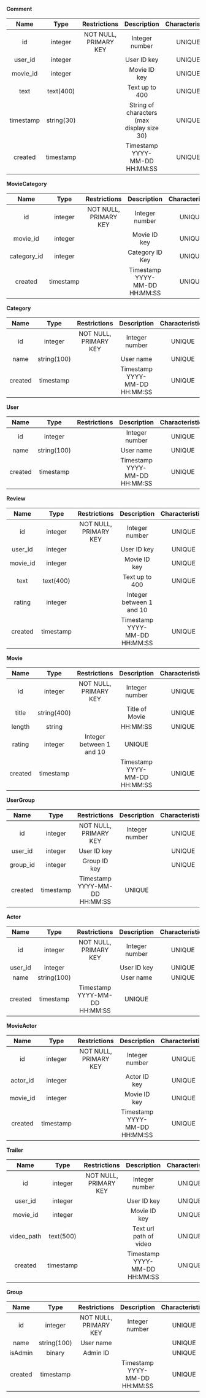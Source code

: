 
**Comment**

|**Name** | **Type**|**Restrictions**|**Description**|**Characteristics** | **Links**|
|:------: |:-------:|:--------------:|:-------------:|:-----------------: |:--------:|
|id|integer|NOT NULL, PRIMARY KEY|Integer number|UNIQUE||
|user_id|integer||User ID key|UNIQUE||
|movie_id|integer||Movie ID key|UNIQUE||
|text|text(400)||Text up to 400|UNIQUE||
|timestamp|string(30)||String of characters (max display size 30)|UNIQUE||
|created|timestamp||Timestamp YYYY-MM-DD HH:MM:SS|UNIQUE|||

**MovieCategory**

|**Name** | **Type**|**Restrictions**|**Description**|**Characteristics** | **Links**|
|:------: |:-------:|:--------------:|:-------------:|:-----------------: |:--------:|
|id|integer|NOT NULL, PRIMARY KEY|Integer number|UNIQUE||
|movie_id|integer||Movie ID key|UNIQUE||
|category_id|integer||Category ID Key|UNIQUE||
|created|timestamp||Timestamp YYYY-MM-DD HH:MM:SS|UNIQUE||

**Category**

|**Name** | **Type**|**Restrictions**|**Description**|**Characteristics** | **Links**|
|:------: |:-------:|:--------------:|:-------------:|:-----------------: |:--------:|
|id|integer|NOT NULL, PRIMARY KEY|Integer number|UNIQUE||
|name|string(100)||User name|UNIQUE||
|created|timestamp||Timestamp YYYY-MM-DD HH:MM:SS|UNIQUE||

**User**

|**Name** | **Type**|**Restrictions**|**Description**|**Characteristics** | **Links**|
|:------: |:-------:|:--------------:|:-------------:|:-----------------: |:--------:|
|id|integer||Integer number|UNIQUE||
|name|string(100)||User name|UNIQUE||
|created|timestamp||Timestamp YYYY-MM-DD HH:MM:SS|UNIQUE||

**Review**

|**Name** | **Type**|**Restrictions**|**Description**|**Characteristics** | **Links**|
|:------: |:-------:|:--------------:|:-------------:|:-----------------: |:--------:|
|id|integer|NOT NULL, PRIMARY KEY|Integer number|UNIQUE||
|user_id|integer||User ID key|UNIQUE||
|movie_id|integer||Movie ID key|UNIQUE||
|text|text(400)||Text up to 400|UNIQUE||
|rating|integer||Integer between 1 and 10||UNIQUE||
|created|timestamp||Timestamp YYYY-MM-DD HH:MM:SS|UNIQUE||

**Movie**

|**Name** | **Type**|**Restrictions**|**Description**|**Characteristics** | **Links**|
|:------: |:-------:|:--------------:|:-------------:|:-----------------: |:--------:|
|id|integer|NOT NULL, PRIMARY KEY|Integer number|UNIQUE||
|title|string(400)||Title of Movie|UNIQUE||
|length|string||HH:MM:SS|UNIQUE||
|rating|integer|Integer between 1 and 10|UNIQUE||
|created|timestamp||Timestamp YYYY-MM-DD HH:MM:SS|UNIQUE||

**UserGroup**

|**Name** | **Type**|**Restrictions**|**Description**|**Characteristics** | **Links**|
|:------: |:-------:|:--------------:|:-------------:|:-----------------: |:--------:|
|id|integer|NOT NULL, PRIMARY KEY|Integer number|UNIQUE||
|user_id|integer|User ID key||UNIQUE||
|group_id|integer|Group ID key||UNIQUE||
|created|timestamp|Timestamp YYYY-MM-DD HH:MM:SS|UNIQUE||

**Actor**

|**Name** | **Type**|**Restrictions**|**Description**|**Characteristics** | **Links**|
|:------: |:-------:|:--------------:|:-------------:|:-----------------: |:--------:|
|id|integer|NOT NULL, PRIMARY KEY|Integer number|UNIQUE||
|user_id|integer||User ID key|UNIQUE||
|name|string(100)||User name|UNIQUE||
|created|timestamp|Timestamp YYYY-MM-DD HH:MM:SS|UNIQUE||

**MovieActor**

|**Name** | **Type**|**Restrictions**|**Description**|**Characteristics** | **Links**|
|:------: |:-------:|:--------------:|:-------------:|:-----------------: |:--------:|
|id|integer|NOT NULL, PRIMARY KEY|Integer number|UNIQUE||
|actor_id|integer||Actor ID key|UNIQUE||
|movie_id|integer||Movie ID key|UNIQUE||
|created|timestamp||Timestamp YYYY-MM-DD HH:MM:SS|UNIQUE||

**Trailer**

|**Name** | **Type**|**Restrictions**|**Description**|**Characteristics** | **Links**|
|:------: |:-------:|:--------------:|:-------------:|:-----------------: |:--------:|
|id|integer|NOT NULL, PRIMARY KEY|Integer number|UNIQUE||
|user_id|integer||User ID key|UNIQUE||
|movie_id|integer||Movie ID key|UNIQUE||
|video_path|text(500)||Text url path of video|UNIQUE||
|created|timestamp||Timestamp YYYY-MM-DD HH:MM:SS|UNIQUE||

**Group**

|**Name** | **Type**|**Restrictions**|**Description**|**Characteristics** | **Links**|
|:------: |:-------:|:--------------:|:-------------:|:-----------------: |:--------:|
|id|integer|NOT NULL, PRIMARY KEY|Integer number|UNIQUE||
|name|string(100)|User name||UNIQUE||
|isAdmin|binary|Admin ID||UNIQUE||
|created|timestamp||Timestamp YYYY-MM-DD HH:MM:SS|UNIQUE||
